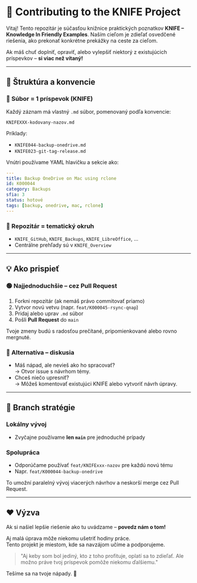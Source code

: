 # 🤝 Contributing to the KNIFE Project

Vitaj! Tento repozitár je súčasťou knižnice praktických poznatkov **KNIFE – Knowledge In Friendly Examples**. Naším cieľom je zdieľať osvedčené riešenia, ako prekonať konkrétne prekážky na ceste za cieľom.

Ak máš chuť doplniť, opraviť, alebo vylepšiť niektorý z existujúcich príspevkov – **si viac než vítaný!**

---

## 🧭 Štruktúra a konvencie

### 📁 Súbor = 1 príspevok (KNIFE)
Každý záznam má vlastný `.md` súbor, pomenovaný podľa konvencie:

```
KNIFEXXX-kodovany-nazov.md
```

Príklady:
- `KNIFE044-backup-onedrive.md`
- `KNIFE023-git-tag-release.md`

Vnútri používame YAML hlavičku a sekcie ako:
```yaml
---
title: Backup OneDrive on Mac using rclone
id: K000044
category: Backups
sfia: 3
status: hotové
tags: [backup, onedrive, mac, rclone]
---
```

### 📂 Repozitár = tematický okruh
- `KNIFE_GitHub`, `KNIFE_Backups`, `KNIFE_LibreOffice`, ...
- Centrálne prehľady sú v `KNIFE_Overview`

---

## 💡 Ako prispieť

### 🟢 Najjednoduchšie – cez Pull Request
1. Forkni repozitár (ak nemáš právo commitovať priamo)
2. Vytvor novú vetvu (napr. `feat/K000045-rsync-qnap`)
3. Pridaj alebo uprav `.md` súbor
4. Pošli **Pull Request** do `main`

Tvoje zmeny budú s radosťou prečítané, pripomienkované alebo rovno mergnuté.

### 🧪 Alternatíva – diskusia
- Máš nápad, ale nevieš ako ho spracovať?  
  → Otvor issue s návrhom témy.
- Chceš niečo upresniť?  
  → Môžeš komentovať existujúci KNIFE alebo vytvoriť návrh úpravy.

---

## 🌿 Branch stratégie

### Lokálny vývoj
- Zvyčajne používame **len `main`** pre jednoduché prípady

### Spolupráca
- Odporúčame používať `feat/KNIFExxx-nazov` pre každú novú tému
- Napr. `feat/K000044-backup-onedrive`

To umožní paralelný vývoj viacerých návrhov a neskorší merge cez Pull Request.

---

## ❤️ Výzva
Ak si našiel lepšie riešenie ako tu uvádzame – **povedz nám o tom!**

Aj malá úprava môže niekomu ušetriť hodiny práce.  
Tento projekt je miestom, kde sa navzájom učíme a podporujeme.

> "Aj keby som bol jediný, kto z toho profituje, oplatí sa to zdieľať. Ale možno práve tvoj príspevok pomôže niekomu ďalšiemu."

Tešíme sa na tvoje nápady. 👋
